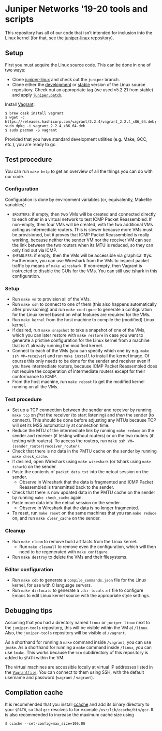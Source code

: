 # Juniper Networks '19-20 tools and scripts

This repository has all of our code that isn't intended for inclusion
into the Linux kernel (for that, see the
[juniper-linux](https://github.com/raxod502/juniper-linux)
repository).

## Setup

First you must acquire the Linux source code. This can be done in one
of two ways:

* Clone [juniper-linux](https://github.com/raxod502/juniper-linux) and
  check out the `juniper` branch.
* Clone either the
  [development](https://git.kernel.org/pub/scm/linux/kernel/git/torvalds/linux.git/)
  or
  [stable](https://git.kernel.org/pub/scm/linux/kernel/git/stable/linux.git/)
  version of the Linux source repository. Check out an appropriate tag
  (we used v5.2.21 from stable) and apply
  [`juniper.patch`](juniper.patch).

Install [Vagrant](https://www.vagrantup.com/):

    $ brew cask install vagrant
    $ wget -c https://releases.hashicorp.com/vagrant/2.2.4/vagrant_2.2.4_x86_64.deb; sudo dpkg -i vagrant_2.2.4_x86_64.deb
    $ sudo pacman -S vagrant

Provided that you have standard development utilities (e.g. Make, GCC,
etc.), you are ready to go.

## Test procedure

You can run `make help` to get an overview of all the things you can
do with our code.

### Configuration

Configuration is done by environment variables (or, equivalently,
Makefile variables):

* `$ROUTERS`: if empty, then two VMs will be created and connected
  directly to each other in a virtual network to test ICMP Packet
  Reassembled. If non-empty, then four VMs will be created, with the
  two additional VMs acting as intermediate routers. This is slower
  because more VMs must be provisioned, but it proves that ICMP Packet
  Reassembled is really working, because neither the sender VM nor the
  receiver VM can see the link between the two routers when its MTU is
  reduced, so they can only find out via ICMP.
* `$HEADLESS`: if empty, then the VMs will be accessible via graphical
  ttys. Furthermore, you can use Wireshark from the VMs to inspect
  packet traffic by means of `make wireshark`. If non-empty, then
  Vagrant is instructed to disable the GUIs for the VMs. You can still
  use tshark in this configuration.

### Setup

* Run `make vm` to provision all of the VMs.
* Run `make ssh` to connect to one of them (this also happens
  automatically after provisioning) and run `make configure` to
  generate a configuration for the Linux kernel based on what features
  are required for the VMs.
* Run `make kernel` from the host machine to compile the (modified)
  Linux kernel.
* If desired, run `make snapshot` to take a snapshot of one of the
  VMs, which you can later restore with `make restore` in case you
  want to generate a pristine configuration for the Linux kernel from
  a machine that isn't already running the modified kernel.
* Connect to each of the VMs (you can specify which one by e.g. `make
  ssh VM=receiver`) and run `make install` to install the kernel
  image. Of course this only needs to be done for the sender and
  receiver even if you have intermediate routers, because ICMP Packet
  Reassembled does not require the cooperation of intermediate
  routers except for their conformance to ICMP.
* From the host machine, run `make reboot` to get the modified kernel
  running on all the VMs.

### Test procedure

* Set up a TCP connection between the sender and receiver by running
  `make tcp` on *first* the receiver (to start listening) and *then*
  the sender (to connect). This should be done before adjusting any
  MTUs because TCP will set its MSS automatically at connection time.
* Reduce the MTU of the intermediate link by running `make reduce` on
  the sender and receiver (if testing without routers) or on the two
  routers (if testing with routers). To access the routers, run `make
  ssh VM=(sender_router|receiver_router)`.
* Check that there is no data in the PMTU cache on the sender by
  running `make check_cache`.
* If desired, open Wireshark using `make wireshark` (or tshark using
  `make tshark`) on the sender.
* Paste the contents of `packet_data.txt` into the netcat session on
  the sender.
    * Observe in Wireshark that the data is fragmented and ICMP Packet
      Reassembled is transmitted back to the sender.
* Check that there is now updated data in the PMTU cache on the sender
  by running `make check_cache` again.
* Paste more data into the netcat session on the sender.
    * Observe in Wireshark that the data is no longer fragmented.
* To reset, run `make reset` on the same machines that you ran `make
  reduce` on, and run `make clear_cache` on the sender.

### Cleanup

* Run `make clean` to remove build artifacts from the Linux kernel.
    * Run `make cleanall` to remove even the configuration, which will
      then need to be regenerated with `make configure`.
* Run `make destroy` to delete the VMs and their filesystems.

### Editor configuration

* Run `make cdb` to generate a `compile_commands.json` file for the
  Linux kernel, for use with C language servers.
* Run `make dirlocals` to generate a `.dir-locals.el` file to
  configure Emacs to edit Linux kernel source with the appropriate
  style settings.

## Debugging tips

Assuming that you had a directory named `linux` or `juniper-linux`
next to the `juniper-tools` repository, this will be visible within
the VM at `/linux`. Also, the `juniper-tools` repository will be
visible at `/vagrant`.

As a shorthand for running a `make` command inside `/vagrant`, you can
use `jmake`. As a shorthand for running a `make` command inside
`/linux`, you can use `lmake`. This works because the `bin`
subdirectory of this repository is added to `$PATH` within the VM.

The virtual machines are accessible locally at virtual IP addresses
listed in the [`Vagrantfile`](Vagrantfile). You can connect to them
using SSH, with the default username and password (`vagrant` /
`vagrant`).

## Compilation cache

It is recommended that you install [ccache](https://ccache.dev/) and
add its binary directory to your `$PATH`, so that `gcc` resolves to
for example `/usr/lib/ccache/bin/gcc`. It is also recommended to
increase the maximum cache size using

    $ ccache --set-config=max_size=100.0G
